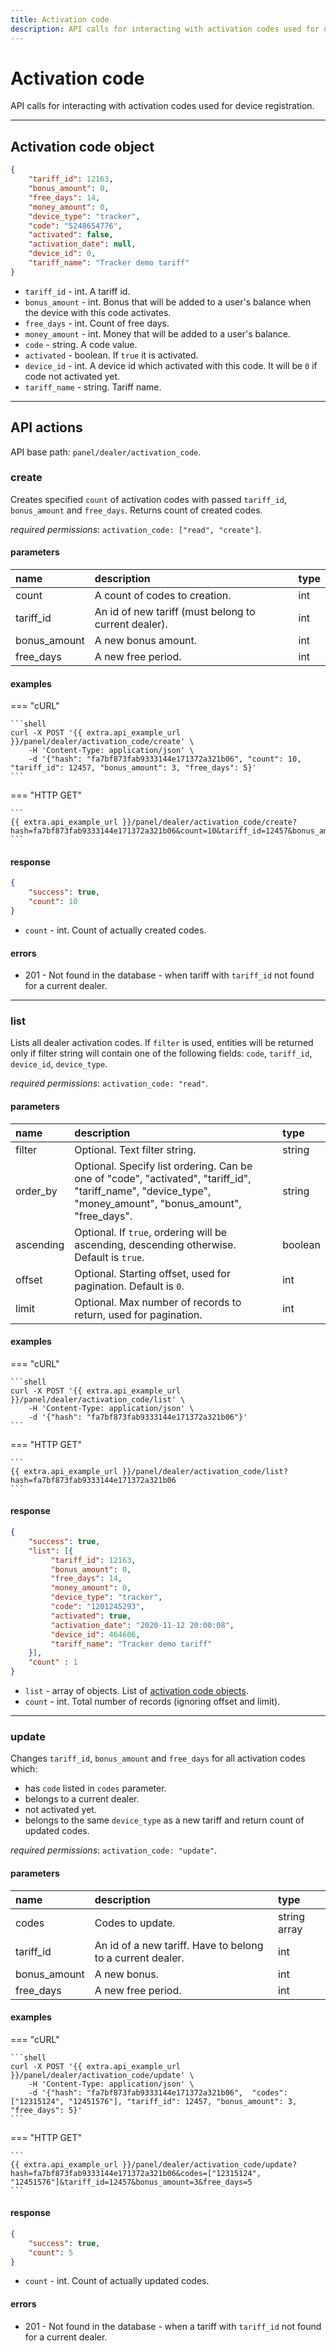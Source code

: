 ```yaml
---
title: Activation code
description: API calls for interacting with activation codes used for device registration.
---
```


# Activation code

API calls for interacting with activation codes used for device registration.

<hr>

## Activation code object

```json
{
    "tariff_id": 12163,
    "bonus_amount": 0,
    "free_days": 14,
    "money_amount": 0,
    "device_type": "tracker",
    "code": "5248654776",
    "activated": false,
    "activation_date": null,
    "device_id": 0,
    "tariff_name": "Tracker demo tariff"
}
```

* `tariff_id` - int. A tariff id.
* `bonus_amount` - int. Bonus that will be added to a user's balance when the device with this code activates.
* `free_days` - int. Count of free days.
* `money_amount` - int. Money that will be added to a user's balance.
* `code` - string. A code value.
* `activated` - boolean. If `true` it is activated.
* `device_id` - int. A device id which activated with this code. It will be `0` if code not activated yet.
* `tariff_name` - string. Tariff name.

<hr>

## API actions

API base path: `panel/dealer/activation_code`.

### create

Creates specified `count` of activation codes with passed `tariff_id`, `bonus_amount` and `free_days`. Returns count of 
created codes.

*required permissions*: `activation_code: ["read", "create"]`.

#### parameters

| name | description | type|
| :------ | :------ | :----- |
| count | A count of codes to creation. | int |
| tariff_id | An id of new tariff (must belong to current dealer). | int |
| bonus_amount | A new bonus amount. | int |
| free_days | A new free period. | int |

#### examples

=== "cURL"

    ```shell
    curl -X POST '{{ extra.api_example_url }}/panel/dealer/activation_code/create' \
        -H 'Content-Type: application/json' \ 
        -d '{"hash": "fa7bf873fab9333144e171372a321b06", "count": 10, "tariff_id": 12457, "bonus_amount": 3, "free_days": 5}'
    ```
    
=== "HTTP GET"

    ```
    {{ extra.api_example_url }}/panel/dealer/activation_code/create?hash=fa7bf873fab9333144e171372a321b06&count=10&tariff_id=12457&bonus_amount=3&free_days=5
    ```

#### response

```json
{
    "success": true,
    "count": 10
}
```

* `count` - int. Count of actually created codes.

#### errors

* 201 - Not found in the database - when tariff with `tariff_id` not found for a current dealer.

<hr>

### list

Lists all dealer activation codes. If `filter` is used, entities will be returned only if filter string will contain one 
of the following fields: `code`, `tariff_id`, `device_id`, `device_type`. 

*required permissions*: `activation_code: "read"`.

#### parameters

| name | description | type|
| :------ | :------ | :----- |
| filter | Optional. Text filter string. | string |
| order_by | Optional. Specify list ordering. Can be one of "code", "activated", "tariff_id", "tariff_name", "device_type", "money_amount", "bonus_amount", "free_days". | string |
| ascending | Optional. If `true`, ordering will be ascending, descending otherwise. Default is `true`. | boolean |
| offset | Optional. Starting offset, used for pagination. Default is `0`. | int |
| limit | Optional. Max number of records to return, used for pagination. | int |

#### examples

=== "cURL"

    ```shell
    curl -X POST '{{ extra.api_example_url }}/panel/dealer/activation_code/list' \
        -H 'Content-Type: application/json' \ 
        -d '{"hash": "fa7bf873fab9333144e171372a321b06"}'
    ```

=== "HTTP GET"

    ```
    {{ extra.api_example_url }}/panel/dealer/activation_code/list?hash=fa7bf873fab9333144e171372a321b06
    ```

#### response

```json
{
    "success": true,
    "list": [{
         "tariff_id": 12163,
         "bonus_amount": 0,
         "free_days": 14,
         "money_amount": 0,
         "device_type": "tracker",
         "code": "1201245293",
         "activated": true,
         "activation_date": "2020-11-12 20:00:08",
         "device_id": 464606,
         "tariff_name": "Tracker demo tariff"
    }],
    "count" : 1
}
```

* `list` - array of objects. List of [activation code objects](#activation-code-object).
* `count` - int. Total number of records (ignoring offset and limit).

<hr>

### update

Changes `tariff_id`, `bonus_amount` and `free_days` for all activation codes which:
* has `code` listed in `codes` parameter.
* belongs to a current dealer.
* not activated yet.
* belongs to the same `device_type` as a new tariff and return count of updated codes.

*required permissions*: `activation_code: "update"`.

#### parameters

| name | description | type|
| :------ | :------ | :----- |
| codes | Codes to update. | string array |
| tariff_id | An id of a new tariff. Have to belong to a current dealer. | int |
| bonus_amount | A new bonus. | int |
| free_days | A new free period. | int |

#### examples

=== "cURL"

    ```shell
    curl -X POST '{{ extra.api_example_url }}/panel/dealer/activation_code/update' \
        -H 'Content-Type: application/json' \ 
        -d '{"hash": "fa7bf873fab9333144e171372a321b06",  "codes": ["12315124", "12451576"], "tariff_id": 12457, "bonus_amount": 3, "free_days": 5}'
    ```

=== "HTTP GET"

    ```
    {{ extra.api_example_url }}/panel/dealer/activation_code/update?hash=fa7bf873fab9333144e171372a321b06&codes=["12315124", "12451576"]&tariff_id=12457&bonus_amount=3&free_days=5
    ```

#### response

```json
{
    "success": true,
    "count": 5
}
```

* `count` - int. Count of actually updated codes.

#### errors

* 201 - Not found in the database - when a tariff with `tariff_id` not found for a current dealer.